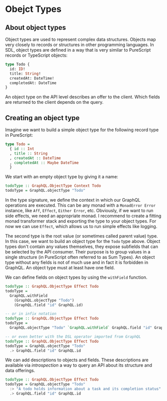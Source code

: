 # Obejct Types

## About object types

Object types are used to represent complex data structures.
Objects map very closely to records or structures in other programming languages.
In SDL, object types are defined in a way that is very similar to PureScript records or TypeScript objects:

```graphql
type Todo {
  id: ID!
  title: String!
  createdAt: DateTime!
  completedAt: DateTime
}
```

An object type on the API level describes an offer to the client.
Which fields are returned to the client depends on the query.

## Creating an object type

Imagine we want to build a simple object type for the following record type in PureScript:

```purescript
type Todo =
  { id :: Int
  , title :: String
  , createdAt :: DateTime
  , completedAt :: Maybe DateTime
  }
```

We start with an empty object type by giving it a name:

```purescript
todoType :: GraphQL.ObjectType Context Todo
todoType = GraphQL.objectType "Todo"
```

In the type signature, we define the context in which our GraphQL operations are executed.
This can be any monad with a `MonadError Error` instance, like `Aff`, `Effect`, `Either Error`, etc.
Obviously, if we want to run side effects, we need an appropriate monad.
I recommend to create a fitting monad transformer stack and exporting the type to your object types.
For now we can use `Effect`, which allows us to run simple effects like logging.

The second type is the root value (or sometimes called parent value) type.
In this case, we want to build an object type for the `Todo` type above.
Object types don't contain any values themselves, they expose subfields that can be selected by the API consumer.
Their purpose is to group values in a single structure (in PureScript often referred to as Sum Types).
An object type without any fields is not of much use and in fact it is forbidden in GraphQL.
An object type must at least have one field.

We can define fields on object types by using the `withField` function.

```purescript
todoType :: GraphQL.ObjectType Effect Todo
todoType =
  GraphQL.withField
    (GraphQL.objectType "Todo")
    (GraphQL.field "id" GraphQL.id)

-- or in infix notation
todoType :: GraphQL.ObjectType Effect Todo
todoType =
  GraphQL.objectType "Todo" `GraphQL.withField` GraphQL.field "id" GraphQL.id

-- or even better with the DSL operator imported from GraphQL
todoType :: GraphQL.ObjectType Effect Todo
todoType = GraphQL.objectType "Todo"
  .> GraphQL.field "id" GraphQL.id
```

We can add descriptions to objects and fields.
These descriptions are available via _introspection_ a way to query an API about its structure and data offerings.

```purescript
todoType :: GraphQL.ObjectType Effect Todo
todoType = GraphQL.objectType "Todo"
  :> "A todo holds information about a task and its completion status"
  .> GraphQL.field "id" GraphQL.id
```
